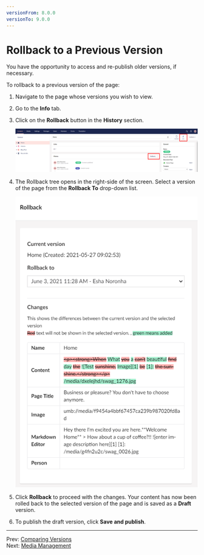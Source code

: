 ```yaml
---
versionFrom: 8.0.0
versionTo: 9.0.0
---
```


# Rollback to a Previous Version

You have the opportunity to access and re-publish older versions, if necessary.

To rollback to a previous version of the page:

1. Navigate to the page whose versions you wish to view.
2. Go to the **Info** tab.
3. Click on the **Rollback** button in the **History** section.

    ![Rollback](images/Rollback-v9.png)
4. The Rollback tree opens in the right-side of the screen. Select a version of the page from the **Rollback To** drop-down list.

    ![Confirm Rollback](images/Rollback-changes-v9.png)

5. Click **Rollback** to proceed with the changes. Your content has now been rolled back to the selected version of the page and is saved as a **Draft** version.
6. To publish the draft version, click **Save and publish**.

---

Prev: [Comparing Versions](../Comparing-Versions/index.md) &emsp; &emsp; &emsp; &emsp; &emsp; &emsp; &emsp; &emsp; &emsp; &emsp; &emsp; &emsp; &emsp; &emsp; &emsp; &emsp; &emsp; Next: [Media Management](../../Media-Management/index.md)
